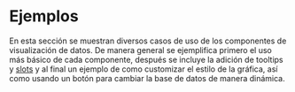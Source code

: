 # Ejemplos 

En esta sección se muestran diversos casos de uso de los componentes de visualización de datos. De manera general se 
ejemplifica primero el uso más básico de cada componente, después se incluye la adición de tooltips y 
[slots](https://vuejs.org/guide/components/slots.html) y al final un ejemplo de como customizar el estilo de la 
gráfica, así como usando un botón para cambiar la base de datos de manera dinámica.